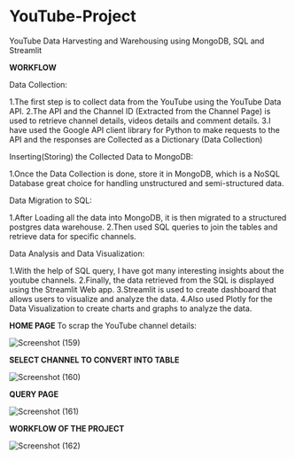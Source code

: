 # YouTube-Project
YouTube Data Harvesting and Warehousing using MongoDB, SQL and Streamlit

**WORKFLOW**

Data Collection:

  1.The first step is to collect data from the YouTube using the YouTube Data API. 
  2.The API and the Channel ID (Extracted from the Channel Page) is used to retrieve channel details, 
    videos details and comment details. 
  3.I have used the Google API client library for Python to make requests to the API and the responses 
    are Collected as a Dictionary (Data Collection)
    
Inserting(Storing) the Collected Data to MongoDB:

  1.Once the Data Collection is done, store it in MongoDB, which is a NoSQL Database great choice for 
  handling unstructured and semi-structured data.
  
Data Migration to SQL:

  1.After Loading all the data into MongoDB, it is then migrated to a structured postgres data warehouse.
  2.Then used SQL queries to join the tables and retrieve data for specific channels.
  
Data Analysis and Data Visualization:

  1.With the help of SQL query, I have got many interesting insights about the youtube channels.
  2.Finally, the data retrieved from the SQL is displayed using the Streamlit Web app.
  3.Streamlit is used to create dashboard that allows users to visualize and analyze the data. 
  4.Also used Plotly for the Data Visualization to create charts and graphs to analyze the data.


**HOME PAGE**
To scrap the YouTube channel details:


![Screenshot (159)](https://github.com/Lavan1999/YouTube-Project/assets/152668558/ddc4ffd6-0fa5-4260-8b2a-483af17dfca1)


**SELECT CHANNEL TO CONVERT INTO TABLE**

![Screenshot (160)](https://github.com/Lavan1999/YouTube-Project/assets/152668558/c424e8d8-9052-43b0-b7f1-f075f67e7a98)


**QUERY PAGE**

![Screenshot (161)](https://github.com/Lavan1999/YouTube-Project/assets/152668558/ba94d51e-417d-453b-83e0-c0cfa5afd76d)


**WORKFLOW OF THE PROJECT**

![Screenshot (162)](https://github.com/Lavan1999/YouTube-Project/assets/152668558/89d0a7a9-f359-49d6-9a9c-0c2f09527c51)



